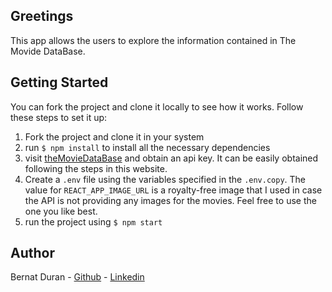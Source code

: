 ## Greetings

This app allows the users to explore the information contained in The Movide DataBase.

## Getting Started

You can fork the project and clone it locally to see how it works.
Follow these steps to set it up:

1. Fork the project and clone it in your system
2. run `$ npm install` to install all the necessary dependencies
3. visit [theMovieDataBase](https://www.themoviedb.org/documentation/api) and obtain an api key. It can be easily obtained following the steps in this website.
4. Create a `.env` file using the variables specified in the `.env.copy`. The value for `REACT_APP_IMAGE_URL` is a royalty-free image that I used in case the API is not providing any images for the movies. Feel free to use the one you like best.
5. run the project using `$ npm start`

## Author

Bernat Duran - [Github](https://github.com/Ishdril) - [Linkedin](www.linkedin.com/in/bernat-duran)
